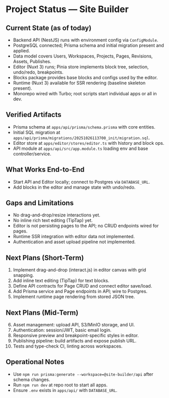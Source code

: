 # Project Status — Site Builder

## Current State (as of today)

- Backend API (NestJS) runs with environment config via `ConfigModule`.
- PostgreSQL connected; Prisma schema and initial migration present and applied.
- Data model covers Users, Workspaces, Projects, Pages, Revisions, Assets, Publishes.
- Editor (Nuxt 3) runs; Pinia store implements block tree, selection, undo/redo, breakpoints.
- Blocks package provides base blocks and configs used by the editor.
- Runtime (Nuxt 3) available for SSR rendering (baseline skeleton present).
- Monorepo wired with Turbo; root scripts start individual apps or all in dev.

## Verified Artifacts

- Prisma schema at `apps/api/prisma/schema.prisma` with core entities.
- Initial SQL migration at `apps/api/prisma/migrations/20251026113700_init/migration.sql`.
- Editor store at `apps/editor/stores/editor.ts` with history and block ops.
- API module at `apps/api/src/app.module.ts` loading env and base controller/service.

## What Works End-to-End

- Start API and Editor locally; connect to Postgres via `DATABASE_URL`.
- Add blocks in the editor and manage state with undo/redo.

## Gaps and Limitations

- No drag-and-drop/resize interactions yet.
- No inline rich text editing (TipTap) yet.
- Editor is not persisting pages to the API; no CRUD endpoints wired for pages.
- Runtime SSR integration with editor data not implemented.
- Authentication and asset upload pipeline not implemented.

## Next Plans (Short-Term)

1. Implement drag-and-drop (interact.js) in editor canvas with grid snapping.
2. Add inline text editing (TipTap) for text blocks.
3. Define API contracts for Page CRUD and connect editor save/load.
4. Add Prisma service and Page endpoints in API; wire to Postgres.
5. Implement runtime page rendering from stored JSON tree.

## Next Plans (Mid-Term)

6. Asset management: upload API, S3/MinIO storage, and UI.
7. Authentication: session/JWT, basic email login.
8. Responsive preview and breakpoint-specific styles in editor.
9. Publishing pipeline: build artifacts and expose publish URL.
10. Tests and type-check CI, linting across workspaces.

## Operational Notes

- Use `npm run prisma:generate --workspace=@site-builder/api` after schema changes.
- Run `npm run dev` at repo root to start all apps.
- Ensure `.env` exists in `apps/api/` with `DATABASE_URL`.
